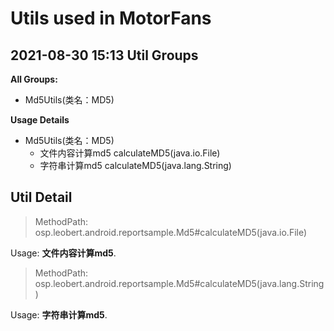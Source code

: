 Utils used in MotorFans
=======================
**2021-08-30 15:13**
Util Groups
-----------
**All Groups:**

- Md5Utils(类名：MD5)

**Usage Details**

- Md5Utils(类名：MD5)
  - 文件内容计算md5 calculateMD5(java.io.File)
  - 字符串计算md5 calculateMD5(java.lang.String)

Util Detail
-----------

> MethodPath: osp.leobert.android.reportsample.Md5#calculateMD5(java.io.File)



Usage: **文件内容计算md5**.



> MethodPath: osp.leobert.android.reportsample.Md5#calculateMD5(java.lang.String)



Usage: **字符串计算md5**.



